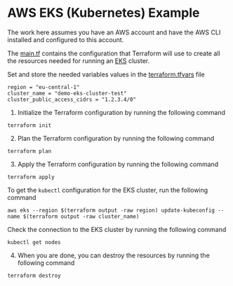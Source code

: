 # AWS EKS (Kubernetes) Example
The work here assumes you have an AWS account and have the AWS CLI installed and configured to this account.

The [main.tf](main.tf) contains the configuration that Terraform will use to create all the resources needed for running an [EKS](https://aws.amazon.com/eks/) cluster.

Set and store the needed variables values in the [terraform.tfvars](terraform.tfvars) file
```text
region = "eu-central-1"
cluster_name = "demo-eks-cluster-test"
cluster_public_access_cidrs = "1.2.3.4/0"
```

1. Initialize the Terraform configuration by running the following command
```shell
terraform init
```

2. Plan the Terraform configuration by running the following command
```shell
terraform plan
```

3. Apply the Terraform configuration by running the following command
```shell
terraform apply
```

To get the `kubectl` configuration for the EKS cluster, run the following command
```shell
aws eks --region $(terraform output -raw region) update-kubeconfig --name $(terraform output -raw cluster_name)
```

Check the connection to the EKS cluster by running the following command
```shell
kubectl get nodes
```

4. When you are done, you can destroy the resources by running the following command
```shell
terraform destroy
```
